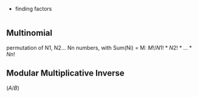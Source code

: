 * finding factors
```cpp
```


## Multinomial
permutation of N1, N2... Nn numbers, with Sum(Ni) = M:
$M! / N1! * N2! * ... * Nn!$

## Modular Multiplicative Inverse
$(A / B) % mod = A * ( B ^ -1 ) % mod = A * (b ^ (mod -2))$
